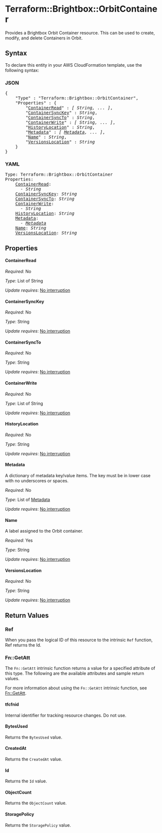 # Terraform::Brightbox::OrbitContainer

Provides a Brightbox Orbit Container resource. This can be used to create,
modify, and delete Containers in Orbit.

## Syntax

To declare this entity in your AWS CloudFormation template, use the following syntax:

### JSON

<pre>
{
    "Type" : "Terraform::Brightbox::OrbitContainer",
    "Properties" : {
        "<a href="#containerread" title="ContainerRead">ContainerRead</a>" : <i>[ String, ... ]</i>,
        "<a href="#containersynckey" title="ContainerSyncKey">ContainerSyncKey</a>" : <i>String</i>,
        "<a href="#containersyncto" title="ContainerSyncTo">ContainerSyncTo</a>" : <i>String</i>,
        "<a href="#containerwrite" title="ContainerWrite">ContainerWrite</a>" : <i>[ String, ... ]</i>,
        "<a href="#historylocation" title="HistoryLocation">HistoryLocation</a>" : <i>String</i>,
        "<a href="#metadata" title="Metadata">Metadata</a>" : <i>[ <a href="metadata.md">Metadata</a>, ... ]</i>,
        "<a href="#name" title="Name">Name</a>" : <i>String</i>,
        "<a href="#versionslocation" title="VersionsLocation">VersionsLocation</a>" : <i>String</i>
    }
}
</pre>

### YAML

<pre>
Type: Terraform::Brightbox::OrbitContainer
Properties:
    <a href="#containerread" title="ContainerRead">ContainerRead</a>: <i>
      - String</i>
    <a href="#containersynckey" title="ContainerSyncKey">ContainerSyncKey</a>: <i>String</i>
    <a href="#containersyncto" title="ContainerSyncTo">ContainerSyncTo</a>: <i>String</i>
    <a href="#containerwrite" title="ContainerWrite">ContainerWrite</a>: <i>
      - String</i>
    <a href="#historylocation" title="HistoryLocation">HistoryLocation</a>: <i>String</i>
    <a href="#metadata" title="Metadata">Metadata</a>: <i>
      - <a href="metadata.md">Metadata</a></i>
    <a href="#name" title="Name">Name</a>: <i>String</i>
    <a href="#versionslocation" title="VersionsLocation">VersionsLocation</a>: <i>String</i>
</pre>

## Properties

#### ContainerRead

_Required_: No

_Type_: List of String

_Update requires_: [No interruption](https://docs.aws.amazon.com/AWSCloudFormation/latest/UserGuide/using-cfn-updating-stacks-update-behaviors.html#update-no-interrupt)

#### ContainerSyncKey

_Required_: No

_Type_: String

_Update requires_: [No interruption](https://docs.aws.amazon.com/AWSCloudFormation/latest/UserGuide/using-cfn-updating-stacks-update-behaviors.html#update-no-interrupt)

#### ContainerSyncTo

_Required_: No

_Type_: String

_Update requires_: [No interruption](https://docs.aws.amazon.com/AWSCloudFormation/latest/UserGuide/using-cfn-updating-stacks-update-behaviors.html#update-no-interrupt)

#### ContainerWrite

_Required_: No

_Type_: List of String

_Update requires_: [No interruption](https://docs.aws.amazon.com/AWSCloudFormation/latest/UserGuide/using-cfn-updating-stacks-update-behaviors.html#update-no-interrupt)

#### HistoryLocation

_Required_: No

_Type_: String

_Update requires_: [No interruption](https://docs.aws.amazon.com/AWSCloudFormation/latest/UserGuide/using-cfn-updating-stacks-update-behaviors.html#update-no-interrupt)

#### Metadata

A dictionary of metadata key/value items. The key must be in lower case with no underscores or spaces.

_Required_: No

_Type_: List of <a href="metadata.md">Metadata</a>

_Update requires_: [No interruption](https://docs.aws.amazon.com/AWSCloudFormation/latest/UserGuide/using-cfn-updating-stacks-update-behaviors.html#update-no-interrupt)

#### Name

A label assigned to the Orbit container.

_Required_: Yes

_Type_: String

_Update requires_: [No interruption](https://docs.aws.amazon.com/AWSCloudFormation/latest/UserGuide/using-cfn-updating-stacks-update-behaviors.html#update-no-interrupt)

#### VersionsLocation

_Required_: No

_Type_: String

_Update requires_: [No interruption](https://docs.aws.amazon.com/AWSCloudFormation/latest/UserGuide/using-cfn-updating-stacks-update-behaviors.html#update-no-interrupt)

## Return Values

### Ref

When you pass the logical ID of this resource to the intrinsic `Ref` function, Ref returns the Id.

### Fn::GetAtt

The `Fn::GetAtt` intrinsic function returns a value for a specified attribute of this type. The following are the available attributes and sample return values.

For more information about using the `Fn::GetAtt` intrinsic function, see [Fn::GetAtt](https://docs.aws.amazon.com/AWSCloudFormation/latest/UserGuide/intrinsic-function-reference-getatt.html).

#### tfcfnid

Internal identifier for tracking resource changes. Do not use.

#### BytesUsed

Returns the <code>BytesUsed</code> value.

#### CreatedAt

Returns the <code>CreatedAt</code> value.

#### Id

Returns the <code>Id</code> value.

#### ObjectCount

Returns the <code>ObjectCount</code> value.

#### StoragePolicy

Returns the <code>StoragePolicy</code> value.


